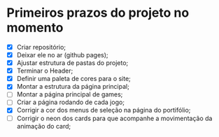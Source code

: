# Primeiros prazos do projeto no momento

- [x] Criar repositório;
- [x] Deixar ele no ar (github pages);
- [x] Ajustar estrutura de pastas do projeto;
- [x] Terminar o Header;
- [x] Definir uma paleta de cores para o site;
- [x] Montar a estrutura da página principal;
- [ ] Montar a página principal de games;
- [ ] Criar a página rodando de cada jogo;
- [x] Corrigir a cor dos menus de seleção na página do portifólio;
- [ ] Corrigir o neon dos cards para que acompanhe a movimentação da animação do card;
